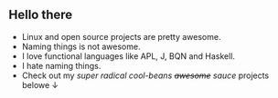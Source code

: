 ## Hello there

- Linux and open source projects are pretty awesome.
- Naming things is not awesome.
- I love functional languages like APL, J, BQN and Haskell.
- I hate naming things.
- Check out my *super _radical_ cool-beans ~~awesome~~ sauce* projects belowe ↓

<!--
**Sunglas/Sunglas** is a ✨ _special_ ✨ repository because its `README.md` (this file) appears on your GitHub profile.

Here are some ideas to get you started:

- 🔭 I’m currently working on ...
- 🌱 I’m currently learning ...
- 👯 I’m looking to collaborate on ...
- 🤔 I’m looking for help with ...
- 💬 Ask me about ...
- 📫 How to reach me: ...
- 😄 Pronouns: ...
- ⚡ Fun fact: ...
-->
